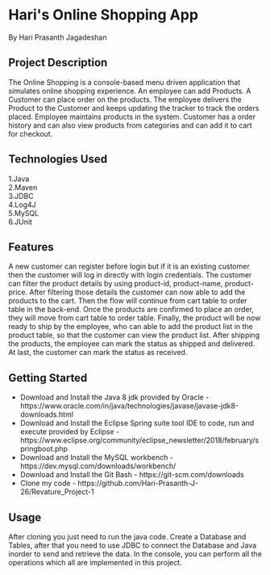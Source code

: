 <h1>Hari's Online Shopping App</h1>
By Hari Prasanth Jagadeshan
<h2>Project Description</h2>
The Online Shopping is a console-based menu driven application that simulates online shopping experience. An employee can add Products. A Customer can place order on the products. The employee delivers the Product to the Customer and keeps updating the tracker to track the orders placed. Employee maintains products in the system. Customer has a order history and can also view products from categories and can add it to cart for checkout.
<h2>Technologies Used</h2>
1.Java<br>
2.Maven<br>
3.JDBC<br>
4.Log4J<br>
5.MySQL<br>
6.JUnit<br>
<h2>Features</h2>
A new customer can register before login but if it is an existing customer then the customer will log in directly with login credentials.
The customer can filter the product details by using product-id, product-name, product-price. After filtering those details the customer can now able to add the products to the cart. Then the flow will continue from cart table to order table in the back-end. Once the products are confirmed to place an order, they will move from cart table to order table. 
Finally, the product will be now ready to ship by the employee, who can able to add the product list in the product table, so that the customer can view the product list. After shipping the products, the employee can mark the status as shipped and delivered. At last, the customer can mark the status as received.
<h2>Getting Started</h2>
<ul>
<li>Download and Install the Java 8 jdk provided by Oracle - https://www.oracle.com/in/java/technologies/javase/javase-jdk8-downloads.html</li>
<li>Download and Install the Eclipse Spring suite tool IDE to code, run and execute provided by Eclipse - https://www.eclipse.org/community/eclipse_newsletter/2018/february/springboot.php</li>
<li>Download and Install the MySQL workbench - https://dev.mysql.com/downloads/workbench/</li>
<li>Download and Install the Git Bash - https://git-scm.com/downloads</li>
<li>Clone my code - https://github.com/Hari-Prasanth-J-26/Revature_Project-1</li>
</ul>
<h2>Usage</h2>
After cloning you just need to run the java code. Create a Database and Tables, after that you need to use JDBC to connect the Database and Java inorder to send and retrieve the data. In the console, you can perform all the operations which all are implemented in this project.
